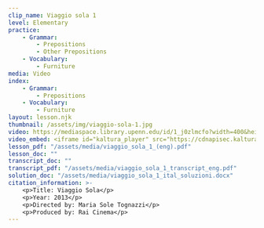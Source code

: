 ```yaml
---
clip_name: Viaggio sola 1
level: Elementary
practice: 
    - Grammar: 
        - Prepositions
        - Other Prepositions
    - Vocabulary: 
        - Furniture
media: Video
index: 
    - Grammar: 
        - Prepositions
    - Vocabulary: 
        - Furniture
layout: lesson.njk
thumbnail: /assets/img/viaggio-sola-1.jpg
video: https://mediaspace.library.upenn.edu/id/1_j0zlmcfo?width=400&height=285&playerId=52628472
video_embed: <iframe id="kaltura_player" src="https://cdnapisec.kaltura.com/p/1147242/sp/114724200/embedIframeJs/uiconf_id/9757771/partner_id/1147242?iframeembed=true&playerId=kaltura_player&entry_id=1_j0zlmcfo&flashvars[streamerType]=auto&amp;flashvars[localizationCode]=en&amp;flashvars[sideBarContainer.plugin]=true&amp;flashvars[sideBarContainer.position]=left&amp;flashvars[sideBarContainer.clickToClose]=true&amp;flashvars[chapters.plugin]=true&amp;flashvars[chapters.layout]=vertical&amp;flashvars[chapters.thumbnailRotator]=false&amp;flashvars[streamSelector.plugin]=true&amp;flashvars[EmbedPlayer.SpinnerTarget]=videoHolder&amp;flashvars[dualScreen.plugin]=true&amp;flashvars[Kaltura.addCrossoriginToIframe]=true&amp;&wid=1_c1awmhtt" width="400" height="285" allowfullscreen webkitallowfullscreen mozAllowFullScreen allow="autoplay *; fullscreen *; encrypted-media *" sandbox="allow-downloads allow-forms allow-same-origin allow-scripts allow-top-navigation allow-pointer-lock allow-popups allow-modals allow-orientation-lock allow-popups-to-escape-sandbox allow-presentation allow-top-navigation-by-user-activation" frameborder="0" title="viaggio_sola"></iframe>
lesson_pdf: "/assets/media/viaggio_sola_1_(eng).pdf"
lesson_doc: ""
transcript_doc: ""
transcript_pdf: "/assets/media/viaggio_sola_1_transcript_eng.pdf"
solution_doc: "/assets/media/viaggio_sola_1_ital_soluzioni.docx"
citation_information: >- 
    <p>Title: Viaggio Sola</p>
    <p>Year: 2013</p>
    <p>Directed by: Maria Sole Tognazzi</p>
    <p>Produced by: Rai Cinema</p>
---
```

